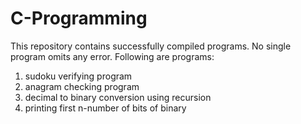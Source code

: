 # C-Programming 
This repository contains successfully compiled programs. No single program omits any error.
Following are programs:

1. sudoku verifying program
2. anagram checking program
3. decimal to binary conversion using recursion
4. printing first n-number of bits of binary
